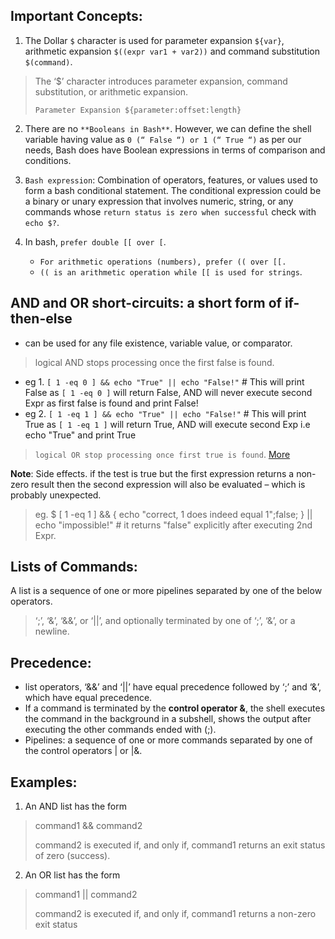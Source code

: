 ## Important Concepts:
1. The Dollar `$` character is used for parameter expansion `${var}`, arithmetic expansion `$((expr var1 + var2))` and command substitution `$(command)`.

> The ‘$’ character introduces parameter expansion, command substitution, or arithmetic expansion.
>
> `Parameter Expansion ${parameter:offset:length}`

2. There are no `**Booleans in Bash**`. However, we can define the shell variable having value as `0 (“ False “) or 1 (“ True “)` as per our needs, Bash does have Boolean expressions in terms of comparison and conditions.

3. `Bash expression`: Combination of operators, features, or values used to form a bash conditional statement. The conditional expression could be a binary or unary expression that involves numeric, string, or any commands whose `return status is zero when successful` check with `echo $?`.

4. In bash, `prefer double [[ over [`.
   - `For arithmetic operations (numbers), prefer (( over [[.`
   - `(( is an arithmetic operation while [[ is used for strings`.

## AND and OR short-circuits: a short form of if-then-else
- can be used for any file existence, variable value, or comparator.
> logical AND stops processing once the first false is found.
  - eg 1. `[ 1 -eq 0 ] && echo "True" || echo "False!"` # This will print False as `[ 1 -eq 0 ]` will return False, AND will never execute second Expr as first false is found and print False!
  - eg 2. `[ 1 -eq 1 ] && echo "True" || echo "False!"` # This will print True as `[ 1 -eq 1 ]` will return True, AND will execute second Exp i.e echo "True" and print True
  
> `logical OR stop processing once first true is found`. [More](https://fabianlee.org/2020/10/14/bash-using-logic-expressions-as-a-shorthand-for-if-then-else-control/)
 
**Note**: Side effects. if the test is true but the first expression returns a non-zero result then the second expression will also be evaluated – which is probably unexpected.
> eg. $ [ 1 -eq 1 ] && { echo "correct, 1 does indeed equal 1";false; } || echo "impossible!" # it returns "false" explicitly after executing 2nd Expr.


## Lists of Commands:  
A list is a sequence of one or more pipelines separated by one of the below operators.
> ‘;’, ‘&’, ‘&&’, or ‘||’, and optionally terminated by one of ‘;’, ‘&’, or a newline.

## Precedence:
- list operators, ‘&&’ and ‘||’ have equal precedence followed by ‘;’ and ‘&’, which have equal precedence.
- If a command is terminated by the **control operator &**, the shell executes the command in the background in
a subshell, shows the output after executing the other commands ended with (;).
- Pipelines: a sequence of one or more commands separated by one of the control operators | or |&.

## Examples:
1. An AND list has the form
> command1 && command2
> 
> command2 is executed if, and only if, command1 returns an exit status of zero (success).

2. An OR list has the form
> command1 || command2
> 
> command2 is executed if, and only if, command1 returns a non-zero exit status